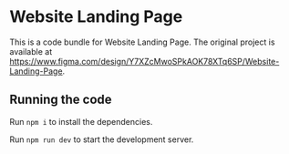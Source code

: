 
  # Website Landing Page

  This is a code bundle for Website Landing Page. The original project is available at https://www.figma.com/design/Y7XZcMwoSPkAOK78XTq6SP/Website-Landing-Page.

  ## Running the code

  Run `npm i` to install the dependencies.

  Run `npm run dev` to start the development server.
  